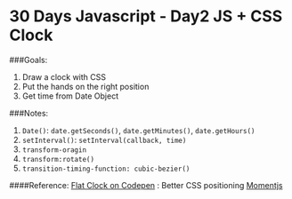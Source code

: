 # 30 Days Javascript - Day2 JS + CSS Clock

###Goals:
1. Draw a clock with CSS
2. Put the hands on the right position
3. Get time from Date Object

###Notes:
1. `Date()`: `date.getSeconds()`, `date.getMinutes()`, `date.getHours()`
2. `setInterval()`: `setInterval(callback, time)`
3. `transform-oragin`
4. `transform:rotate()`
5. `transition-timing-function: cubic-bezier()`


####Reference:
[Flat Clock on Codepen](https://codepen.io/josephshambrook/pen/FlhcJ?q=flat+clock&limit=all&type=type-pens) : Better CSS positioning
[Momentjs](https://momentjs.com/)

